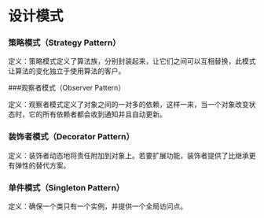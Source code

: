 # 设计模式

### 策略模式（Strategy Pattern）

定义：策略模式定义了算法族，分别封装起来，让它们之间可以互相替换，此模式让算法的变化独立于使用算法的客户。



###观察者模式（Observer Pattern）

定义：观察者模式定义了对象之间的一对多的依赖，这样一来，当一个对象改变状态时，它的所有依赖者都会收到通知并且自动更新。



### 装饰者模式（Decorator Pattern）

定义：装饰者动态地将责任附加到对象上。若要扩展功能，装饰者提供了比继承更有弹性的替代方案。



### 单件模式（Singleton Pattern）

定义：确保一个类只有一个实例，并提供一个全局访问点。



